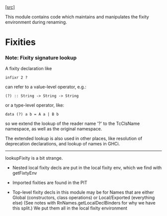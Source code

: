 [[src]](https://github.com/ghc/ghc/tree/master/compiler/rename/RnFixity.hs)


This module contains code which maintains and manipulates the
fixity environment during renaming.



# Fixities


### Note: Fixity signature lookup

A fixity declaration like

    infixr 2 ?

can refer to a value-level operator, e.g.:

    (?) :: String -> String -> String

or a type-level operator, like:

    data (?) a b = A a | B b

so we extend the lookup of the reader name '?' to the TcClsName namespace, as
well as the original namespace.

The extended lookup is also used in other places, like resolution of
deprecation declarations, and lookup of names in GHCi.



--------------------------------
lookupFixity is a bit strange.

* Nested local fixity decls are put in the local fixity env, which we
  find with getFixtyEnv

* Imported fixities are found in the PIT

* Top-level fixity decls in this module may be for Names that are
    either  Global         (constructors, class operations)
    or      Local/Exported (everything else)
  (See notes with RnNames.getLocalDeclBinders for why we have this split.)
  We put them all in the local fixity environment
